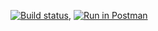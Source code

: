 [![Build status](https://dev.azure.com/wael850224/LudoWebApi/_apis/build/status/LudoWebApi-ASP.NET%20Core-CI)](https://dev.azure.com/wael850224/LudoWebApi/_build/latest?definitionId=7), [![Run in Postman](https://run.pstmn.io/button.svg)](https://app.getpostman.com/run-collection/c63a477f85627319c2c9)
